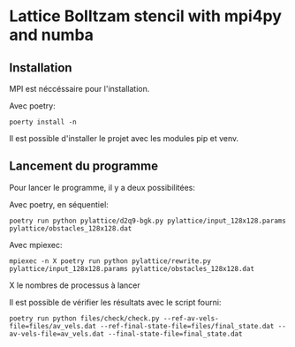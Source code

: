 # Lattice Bolltzam stencil with mpi4py and numba

## Installation

MPI est néccéssaire pour l'installation.

Avec poetry:
```
poerty install -n
```

Il est possible d'installer le projet avec les modules pip et venv.


## Lancement du programme

Pour lancer le programme, il y a deux possibilitées:

Avec poetry, en séquentiel:
```
poetry run python pylattice/d2q9-bgk.py pylattice/input_128x128.params pylattice/obstacles_128x128.dat
```


Avec mpiexec:
```
mpiexec -n X poetry run python pylattice/rewrite.py pylattice/input_128x128.params pylattice/obstacles_128x128.dat
```
X le nombres de processus à lancer

Il est possible de vérifier les résultats avec le script fourni:
```
poetry run python files/check/check.py --ref-av-vels-file=files/av_vels.dat --ref-final-state-file=files/final_state.dat --av-vels-file=av_vels.dat --final-state-file=final_state.dat
```


